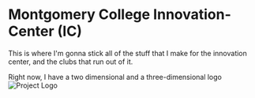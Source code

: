 # Montgomery College Innovation-Center (IC)

This is where I'm gonna stick all of the stuff that I make for the innovation center, and the clubs that run out of it.

Right now, I have a two dimensional and a three-dimensional logo
![Project Logo](logo/IC_logo_png.png)
